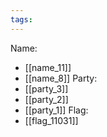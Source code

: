 ```yaml
---
tags:
---
```

Name:
- [[name_11]]
- [[name_8]]
Party:
- [[party_3]]
- [[party_2]]
- [[party_1]]
Flag:
- [[flag_11031]]
